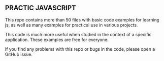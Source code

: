 ## PRACTIC JAVASCRIPT

This repo contains more than 50 files with basic code examples for learning js, as well as many examples for practical use in various projects.

This code is much more useful when studied in the context of a specific application. These examples are free for everyone.

If you find any problems with this repo or bugs in the code, please
open a GitHub issue.

